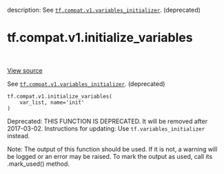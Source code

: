 description: See <a href="../../../tf/compat/v1/variables_initializer.md"><code>tf.compat.v1.variables_initializer</code></a>. (deprecated)

<div itemscope itemtype="http://developers.google.com/ReferenceObject">
<meta itemprop="name" content="tf.compat.v1.initialize_variables" />
<meta itemprop="path" content="Stable" />
</div>

# tf.compat.v1.initialize_variables

<!-- Insert buttons and diff -->

<table class="tfo-notebook-buttons tfo-api nocontent" align="left">

</table>

<a target="_blank" class="external" href="/code/stable/tensorflow/python/ops/variables.py">View source</a>



See <a href="../../../tf/compat/v1/variables_initializer.md"><code>tf.compat.v1.variables_initializer</code></a>. (deprecated)


<pre class="devsite-click-to-copy prettyprint lang-py tfo-signature-link">
<code>tf.compat.v1.initialize_variables(
    var_list, name=&#x27;init&#x27;
)
</code></pre>



<!-- Placeholder for "Used in" -->

Deprecated: THIS FUNCTION IS DEPRECATED. It will be removed after 2017-03-02.
Instructions for updating:
Use `tf.variables_initializer` instead.

Note: The output of this function should be used. If it is not, a warning will be logged or an error may be raised. To mark the output as used, call its .mark_used() method.